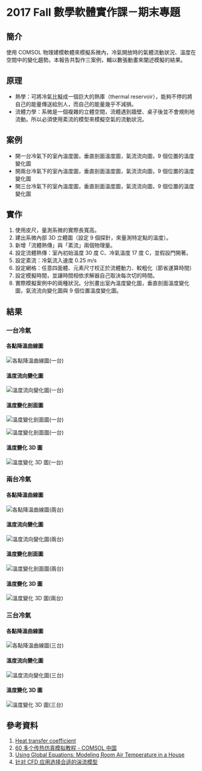 # 2017 Fall 數學軟體實作課－期末專題



## 簡介

使用 COMSOL 物理建模軟體來模擬系微內，冷氣開放時的氣體流動狀況、溫度在空間中的變化趨勢。本報告共製作三案例，輔以數張動畫來闡述模擬的結果。

## 原理

- 熱學：可將冷氣比擬成一個巨大的熱庫（thermal reservoir），能夠不停的將自己的能量傳送給別人，而自己的能量幾乎不減損。
- 流體力學：系微是一個複雜的立體空間，流體遇到牆壁、桌子後並不會規則地流動。所以必須使用紊流的模型來模擬空氣的流動狀況。

## 案例

- 開一台冷氣下的室內溫度圖，垂直剖面溫度圖，氣流流向圖，9 個位置的溫度變化圖
- 開兩台冷氣下的室內溫度圖，垂直剖面溫度圖，氣流流向圖，9 個位置的溫度變化圖
- 開三台冷氣下的室內溫度圖，垂直剖面溫度圖，氣流流向圖，9 個位置的溫度變化圖

## 實作

1. 使用皮尺，量測系微的實際長寬高。
2. 建出系微內部 3D 立體圖（設定 9 個探針，來量測特定點的溫度）。
3. 新增「流體熱傳」與「紊流」兩個物理量。
4. 設定流體熱傳：室內初始溫度 30 度 C、冷氣溫度 17 度 C，並假設門開著。
5. 設定紊流：冷氣流入速度 0.25 m/s
6. 設定網格：任意四面體、元素尺寸校正於流體動力、較粗化（節省運算時間）
7. 設定模擬時間，並讓時間相依求解器自己取決每次切的時間。
8. 實際模擬案例中的兩種狀況。分別畫出室內溫度變化圖，垂直剖面溫度變化圖，氣流流向變化圖與 9 個位置溫度變化圖。

## 結果

### 一台冷氣

#### 各點降溫曲線圖

![各點降溫曲線圖(一台)](./一台-9point.png)

#### 溫度流向變化圖

![溫度流向變化圖(一台)](./一台-速度.gif)

#### 溫度變化剖面圖

![溫度變化剖面圖(一台)](./一台-等溫等高線.gif)

![溫度變化剖面圖(一台)](./一台-等溫等高線-extra.gif)

#### 溫度變化 3D 圖

![溫度變化 3D 圖(一台)](./一台-溫度.gif)

### 兩台冷氣

#### 各點降溫曲線圖

![各點降溫曲線圖(兩台)](./兩台-9point.png)

#### 溫度流向變化圖

![溫度流向變化圖(兩台)](./兩台-速度.gif)

#### 溫度變化剖面圖

![溫度變化剖面圖(兩台)](./兩台-等溫等高線.gif)

#### 溫度變化 3D 圖

![溫度變化 3D 圖(兩台)](./兩台-溫度.gif)

### 三台冷氣

#### 各點降溫曲線圖

![各點降溫曲線圖(三台)](./三台-9point.png)

#### 溫度流向變化圖

![溫度流向變化圖(三台)](./三台-速度.gif)

#### 溫度變化 3D 圖

![溫度變化 3D 圖(三台)](./三台-溫度.gif)


## 參考資料

1. [Heat transfer coefficient](https://en.wikipedia.org/wiki/Heat_transfer_coefficient)
2. [60 多个传热仿真模拟教程 - COMSOL 中国](https://cn.comsol.com/models/heat-transfer-module)
3. [Using Global Equations: Modeling Room Air Temperature in a House](https://www.comsol.com/blogs/using-global-equations-modeling-room-air-temperature-in-a-house/)
4. [针对 CFD 应用选择合适的湍流模型](http://cn.comsol.com/blogs/which-turbulence-model-should-choose-cfd-application/)